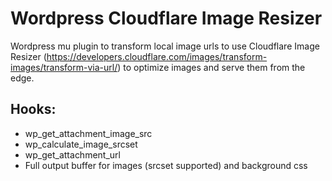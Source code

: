 # Wordpress Cloudflare Image Resizer

Wordpress mu plugin to transform local image urls to use Cloudflare Image Resizer (https://developers.cloudflare.com/images/transform-images/transform-via-url/) to optimize images and serve them from the edge.

## Hooks:
- wp_get_attachment_image_src
- wp_calculate_image_srcset
- wp_get_attachment_url
- Full output buffer for images (srcset supported) and background css

